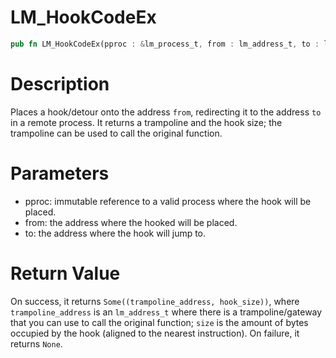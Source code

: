 # LM_HookCodeEx

```rust
pub fn LM_HookCodeEx(pproc : &lm_process_t, from : lm_address_t, to : lm_address_t) -> Option<(lm_address_t, lm_size_t)>
```

# Description

Places a hook/detour onto the address `from`, redirecting it to the address `to` in a remote process. It returns a trampoline and the hook size; the trampoline can be used to call the original function.

# Parameters

- pproc: immutable reference to a valid process where the hook will be placed.
- from: the address where the hooked will be placed.
- to: the address where the hook will jump to.

# Return Value

On success, it returns `Some((trampoline_address, hook_size))`, where `trampoline_address` is an `lm_address_t` where there is a trampoline/gateway that you can use to call the original function; `size` is the amount of bytes occupied by the hook (aligned to the nearest instruction). On failure, it returns `None`.

